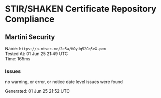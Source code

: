 # STIR/SHAKEN Certificate Repository Compliance

## Martini Security

Name: `https://p.mtsec.me/2e5a/HOyUq52Cq5eX.pem`\
Tested At: 01 Jun 25 21:49 UTC\
Time: 165ms

### Issues

no warning, or error, or notice date level issues were found

Generated: 01 Jun 25 21:52 UTC